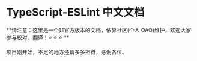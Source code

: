 # TypeScript-ESLint 中文文档

**请注意：这里是一个非官方版本的文档，依靠社区(个人 QAQ)维护，欢迎大家参与校对、翻译！⭐️ ⭐️ ⭐️ **

项目刚开始，不足的地方还请多多担待，感谢各位。
